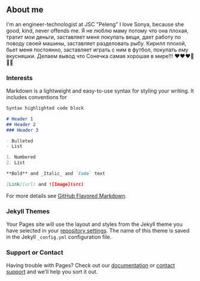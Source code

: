 ## About me

I'm an engineer-technologist at JSC "Peleng" I love Sonya, because she good, kind, never offends me. Я не люблю маму потому что она плохая, тратит мои деньги, заставляет меня покупать вещи, дает работу по поводу своей машины, заставляет разделовать рыбу. Кирилл плохой, бьет меня постоянно, заставляет играть с ним в футбол, покупать ему вкусняшки. Делаем вывод что Сонечка самая хорошая в мире!!!
:heart::heart::heart::kiss::cat::dog:

### Interests

Markdown is a lightweight and easy-to-use syntax for styling your writing. It includes conventions for

```markdown
Syntax highlighted code block

# Header 1
## Header 2
### Header 3

- Bulleted
- List

1. Numbered
2. List

**Bold** and _Italic_ and `Code` text

[Link](url) and ![Image](src)
```

For more details see [GitHub Flavored Markdown](https://guides.github.com/features/mastering-markdown/).

### Jekyll Themes

Your Pages site will use the layout and styles from the Jekyll theme you have selected in your [repository settings](https://github.com/BSJean/MyPortfolio/settings). The name of this theme is saved in the Jekyll `_config.yml` configuration file.

### Support or Contact

Having trouble with Pages? Check out our [documentation](https://help.github.com/categories/github-pages-basics/) or [contact support](https://github.com/contact) and we’ll help you sort it out.
